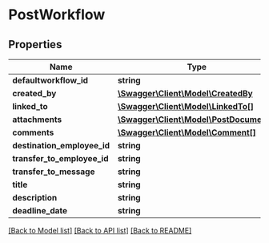 # PostWorkflow

## Properties

 Name                        | Type                                                        | Description | Notes      
-----------------------------|-------------------------------------------------------------|-------------|------------
 **defaultworkflow_id**      | **string**                                                  |             | [optional] 
 **created_by**              | [**\Swagger\Client\Model\CreatedBy**](CreatedBy.md)         |             | [optional] 
 **linked_to**               | [**\Swagger\Client\Model\LinkedTo[]**](LinkedTo.md)         |             | [optional] 
 **attachments**             | [**\Swagger\Client\Model\PostDocument[]**](PostDocument.md) |             | [optional] 
 **comments**                | [**\Swagger\Client\Model\Comment[]**](Comment.md)           |             | [optional] 
 **destination_employee_id** | **string**                                                  |             | [optional] 
 **transfer_to_employee_id** | **string**                                                  |             | [optional] 
 **transfer_to_message**     | **string**                                                  |             | [optional] 
 **title**                   | **string**                                                  |             | [optional] 
 **description**             | **string**                                                  |             | [optional] 
 **deadline_date**           | **string**                                                  |             | [optional] 

[[Back to Model list]](../README.md#documentation-for-models) [[Back to API list]](../README.md#documentation-for-api-endpoints) [[Back to README]](../README.md)


